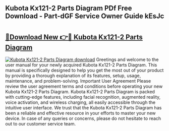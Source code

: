 ## Kubota Kx121-2 Parts Diagram PDf Free Download - Part-dGF Service Owner Guide kEsJc

# <h2><a href="http://dfqkt34.blite.top/?on=Kubota+Kx121-2+Parts+Diagram">🔗Download New 👉🔴 Kubota Kx121-2 Parts Diagram</a></h2>

[![Kubota Kx121-2 Parts Diagram download](https://i.imgur.com/lujVjoI.png)](http://dfqkt34.blite.top/?on=Kubota+Kx121-2+Parts+Diagram)
Greetings and welcome to the user manual for your newly acquired Kubota Kx121-2 Parts Diagram. This manual is specifically designed to help you get the most out of your product by providing a thorough explanation of its features, setup, usage, maintenance, and problem-solving. Important User Agreement Please review the user agreement terms and conditions before operating your new Kubota Kx121-2 Parts Diagram. Kubota Kx121-2 Parts Diagram is packed with cutting-edge features, including facial recognition, augmented reality, voice activation, and wireless charging, all easily accessible through the intuitive user interface. We trust that the Kubota Kx121-2 Parts Diagram has been a reliable and effective resource in your efforts to master your new device. In case of any queries or concerns, please do not hesitate to reach out to our customer service team.
